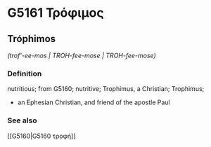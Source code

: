 # G5161 Τρόφιμος

## Tróphimos

_(trof'-ee-mos | TROH-fee-mose | TROH-fee-mose)_

### Definition

nutritious; from G5160; nutritive; Trophimus, a Christian; Trophimus; 

- an Ephesian Christian, and friend of the apostle Paul

### See also

[[G5160|G5160 τροφή]]
